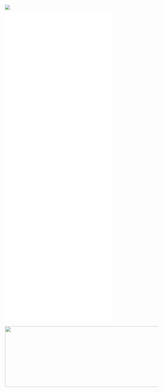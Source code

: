 ![](https://komarev.com/ghpvc/?username=omaarelamri&color=brightgreen&style=plastic) <br>
![Metrics](/github-metrics.svg) 
<p align="left">
  <img width="600" height="200" src="https://www.python.org/python-.png">
</p>
